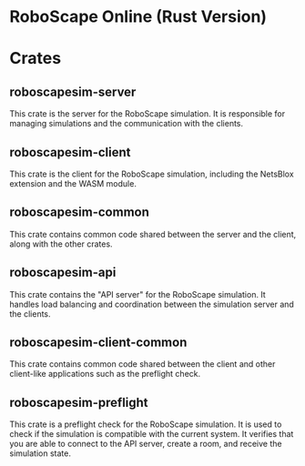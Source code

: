 # RoboScape Online (Rust Version)

# Crates
## roboscapesim-server
This crate is the server for the RoboScape simulation. It is responsible for managing simulations and the communication with the clients.

## roboscapesim-client
This crate is the client for the RoboScape simulation, including the NetsBlox extension and the WASM module.

## roboscapesim-common
This crate contains common code shared between the server and the client, along with the other crates.

## roboscapesim-api
This crate contains the "API server" for the RoboScape simulation. It handles load balancing and coordination between the simulation server and the clients.

## roboscapesim-client-common
This crate contains common code shared between the client and other client-like applications such as the preflight check.

## roboscapesim-preflight
This crate is a preflight check for the RoboScape simulation. It is used to check if the simulation is compatible with the current system. It verifies that you are able to connect to the API server, create a room, and receive the simulation state.
